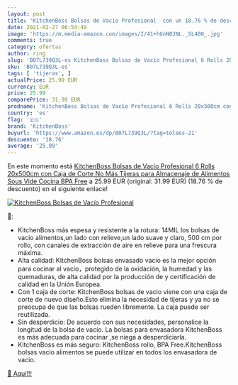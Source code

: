 ```yaml
---
layout: post
title: 'KitchenBoss Bolsas de Vacío Profesional  con un 18.76 % de descuento'
date: 2021-02-27 06:54:49
image: 'https://m.media-amazon.com/images/I/41+hGnN0JNL._SL400_.jpg'
comments: true
category: ofertas
author: ring
slug: 'B07L739Q3L-es KitchenBoss Bolsas de Vacío Profesional 6 Rolls 20x500cm...'
sku: 'B07L739Q3L-es'
tags: [ 'tijeras', ]
actualPrice: 25.99 EUR
currency: EUR
price: 25.99
comparePrice: 31.99 EUR
prodname: 'KitchenBoss Bolsas de Vacío Profesional 6 Rolls 20x500cm con Caja de Corte  No Más Tijeras  para Almacenaje de Alimentos  Sous Vide Cocina  BPA Free'
country: 'es'
flag: '🇪🇸'
brand: 'KitchenBoss'
buyurl: 'https://www.amazon.es/dp/B07L739Q3L/?tag=tolees-21'
descuento: '18.76'
average: '25.99'
---
```


En este momento está [KitchenBoss Bolsas de Vacío Profesional 6 Rolls 20x500cm con Caja de Corte  No Más Tijeras  para Almacenaje de Alimentos  Sous Vide Cocina  BPA Free](https://www.amazon.es/dp/B07L739Q3L/?tag=tolees-21) a 25.99 EUR (original: 31.99 EUR) (18.76 %  de descuento) en el siguiente enlace!

[![KitchenBoss Bolsas de Vacío Profesional ](https://m.media-amazon.com/images/I/41+hGnN0JNL._SL400_.jpg)](https://www.amazon.es/dp/B07L739Q3L/?tag=tolees-21)

🔎:

- KitchenBoss más espesa y resistente a la rotura: 14MIL los bolsas de vacio alimentos,un lado con relieve,un lado suave y claro, 500 cm por rollo, con canales de extracción de aire en relieve para una frescura máxima.
- Alta calidad: KitchenBoss bolsas envasado vacio es la mejor opción para cocinar al vacío，protegido de la oxidación, la humedad y las quemaduras, de alta calidad por la producción de y certificación de calidad en la Unión Europea.
- Con 1 caja de corte: KitchenBoss bolsas de vacio viene con una caja de corte de nuevo diseño.Esto elimina la necesidad de tijeras y ya no se preocupa de que las bolsas rueden libremente. La caja puede ser reutilizada.
- Sin desperdicio: De acuerdo con sus necesidades, personalice la longitud de la bolsa de vacío. La bolsas para envasadora KitchenBoss es más adecuada para cocinar ,se niega a desperdiciarla.
- KitchenBoss es más seguro: KitchenBoss rollo, BPA Free.KitchenBoss bolsas vacio alimentos se puede utilizar en todos los envasadora de vacio.

[🛒 Aquí!!!](https://www.amazon.es/dp/B07L739Q3L/?tag=tolees-21)
